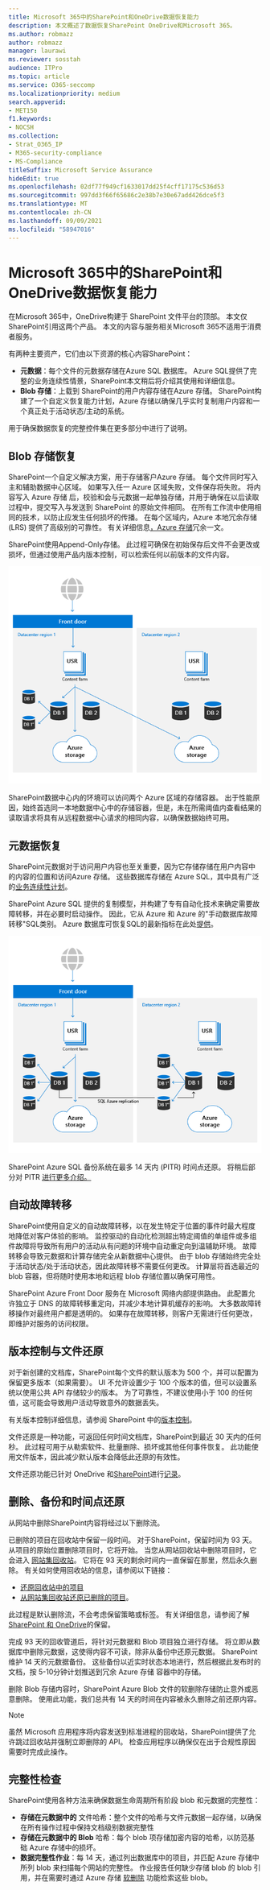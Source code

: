 ```yaml
---
title: Microsoft 365中的SharePoint和OneDrive数据恢复能力
description: 本文概述了数据恢复SharePoint OneDrive和Microsoft 365。
ms.author: robmazz
author: robmazz
manager: laurawi
ms.reviewer: sosstah
audience: ITPro
ms.topic: article
ms.service: O365-seccomp
ms.localizationpriority: medium
search.appverid:
- MET150
f1.keywords:
- NOCSH
ms.collection:
- Strat_O365_IP
- M365-security-compliance
- MS-Compliance
titleSuffix: Microsoft Service Assurance
hideEdit: true
ms.openlocfilehash: 02df77f949cf1633017dd25f4cff17175c536d53
ms.sourcegitcommit: 997dd3f66f65686c2e38b7e30e67add426dce5f3
ms.translationtype: MT
ms.contentlocale: zh-CN
ms.lasthandoff: 09/09/2021
ms.locfileid: "58947016"
---
```

# <a name="sharepoint-and-onedrive-data-resiliency-in-microsoft-365"></a>Microsoft 365中的SharePoint和OneDrive数据恢复能力

在Microsoft 365中，OneDrive构建于 SharePoint 文件平台的顶部。 本文仅SharePoint引用这两个产品。 本文的内容与服务相关Microsoft 365不适用于消费者服务。

有两种主要资产，它们由以下资源的核心内容SharePoint：

- **元数据**：每个文件的元数据存储在Azure SQL 数据库。 Azure SQL提供了完整的业务连续性情景，SharePoint本文稍后将介绍其使用和详细信息。
- **Blob 存储**：上载到 SharePoint的用户内容存储在Azure 存储。 SharePoint构建了一个自定义恢复能力计划，Azure 存储以确保几乎实时复制用户内容和一个真正处于活动状态/主动的系统。

用于确保数据恢复的完整控件集在更多部分中进行了说明。

## <a name="blob-storage-resilience"></a>Blob 存储恢复

SharePoint一个自定义解决方案，用于存储客户Azure 存储。 每个文件同时写入主和辅助数据中心区域。 如果写入任一 Azure 区域失败，文件保存将失败。 将内容写入 Azure 存储 后，校验和会与元数据一起单独存储，并用于确保在以后读取过程中，提交写入与发送到 SharePoint 的原始文件相同。 在所有工作流中使用相同的技术，以防止应发生任何损坏的传播。 在每个区域内，Azure 本地冗余存储 (LRS) 提供了高级别的可靠性。 有关详细信息[，Azure 存储](/azure/storage/common/storage-redundancy-lrs)冗余一文。

SharePoint使用Append-Only存储。 此过程可确保在初始保存后文件不会更改或损坏，但通过使用产品内版本控制，可以检索任何以前版本的文件内容。

![Blob 存储恢复能力。](../media/assurance-blob-storage-resiliency-diagram.png)

SharePoint数据中心内的环境可以访问两个 Azure 区域的存储容器。 出于性能原因，始终首选同一本地数据中心中的存储容器，但是，未在所需阈值内查看结果的读取请求将具有从远程数据中心请求的相同内容，以确保数据始终可用。

## <a name="metadata-resilience"></a>元数据恢复

SharePoint元数据对于访问用户内容也至关重要，因为它存储存储在用户内容中的内容的位置和访问Azure 存储。 这些数据库存储在 Azure SQL，其中具有广泛的[业务连续性计划](/azure/sql-database/sql-database-business-continuity)。

SharePoint Azure SQL 提供的复制模型，并构建了专有自动化技术来确定需要故障转移，并在必要时启动操作。 因此，它从 Azure 和 Azure 的"手动数据库故障转移"SQL类别。 Azure 数据库可恢复SQL的最新指标在此处[提供](/azure/azure-sql/database/business-continuity-high-availability-disaster-recover-hadr-overview#recover-a-database-to-the-existing-server)。

![元数据恢复。](../media/assurance-metadata-resiliency-diagram.png)

SharePoint Azure SQL 备份系统在最多 14 天内 (PITR) 时间点还原。 将稍后部分对 PITR [进行更多介绍。](#deletion-backup-and-point-in-time-restore)

## <a name="automated-failover"></a>自动故障转移

SharePoint使用自定义的自动故障转移，以在发生特定于位置的事件时最大程度地降低对客户体验的影响。 监控驱动的自动化检测超出特定阈值的单组件或多组件故障将导致所有用户的活动从有问题的环境中自动重定向到温辅助环境。 故障转移会导致元数据和计算存储完全从新数据中心提供。 由于 blob 存储始终完全处于活动状态/处于活动状态，因此故障转移不需要任何更改。 计算层将首选最近的 blob 容器，但将随时使用本地和远程 blob 存储位置以确保可用性。

SharePoint Azure Front Door 服务在 Microsoft 网络内部提供路由。 此配置允许独立于 DNS 的故障转移重定向，并减少本地计算机缓存的影响。 大多数故障转移操作对最终用户都是透明的。 如果存在故障转移，则客户无需进行任何更改，即维护对服务的访问权限。

## <a name="versioning-and-files-restore"></a>版本控制与文件还原

对于新创建的文档库，SharePoint每个文件的默认版本为 500 个，并可以配置为保留更多版本（如果需要）。 UI 不允许设置少于 100 个版本的值，但可以设置系统以使用公共 API 存储较少的版本。 为了可靠性，不建议使用小于 100 的任何值，这可能会导致用户活动导致意外的数据丢失。

有关版本控制详细信息，请参阅 SharePoint 中的[版本控制](/microsoft-365/community/versioning-basics-best-practices)。

文件还原是一种功能，可返回任何时间文档库，SharePoint到最近 30 天内的任何秒。 此过程可用于从勒索软件、批量删除、损坏或其他任何事件恢复。 此功能使用文件版本，因此减少默认版本会降低此还原的有效性。

文件还原功能已针对 OneDrive 和[SharePoint](https://support.office.com/article/restore-your-onedrive-fa231298-759d-41cf-bcd0-25ac53eb8a15)进行[记录](https://support.office.com/article/Restore-a-document-library-317791c3-8bd0-4dfd-8254-3ca90883d39a)。

## <a name="deletion-backup-and-point-in-time-restore"></a>删除、备份和时间点还原

从网站中删除SharePoint内容将经过以下删除流。

已删除的项目在回收站中保留一段时间。 对于SharePoint，保留时间为 93 天。 从项目的原始位置删除项目时，它将开始。 当您从网站回收站中删除项目时，它会进入 [网站集回收站](https://support.office.com/article/restore-deleted-items-from-the-site-collection-recycle-bin-5fa924ee-16d7-487b-9a0a-021b9062d14b)。 它将在 93 天的剩余时间内一直保留在那里，然后永久删除。 有关如何使用回收站的信息，请参阅以下链接：

- [还原回收站中的项目](https://support.office.com/article/Restore-items-in-the-Recycle-Bin-of-a-SharePoint-site-6df466b6-55f2-4898-8d6e-c0dff851a0be)
- [从网站集回收站还原已删除的项目](https://support.office.com/article/Restore-deleted-items-from-the-site-collection-recycle-bin-5fa924ee-16d7-487b-9a0a-021b9062d14b)。

此过程是默认删除流，不会考虑保留策略或标签。 有关详细信息，请参阅了解[SharePoint 和 OneDrive](/microsoft-365/compliance/retention-policies-sharepoint)的保留。

完成 93 天的回收管道后，将针对元数据和 Blob 项目独立进行存储。 将立即从数据库中删除元数据，这使得内容不可读，除非从备份中还原元数据。 SharePoint维护 14 天的元数据备份。 这些备份以近实时状态本地进行，然后根据此发布时的文档，按 5-10[](/azure/sql-database/sql-database-automated-backups)分钟计划推送到冗余 Azure 存储 容器中的存储。

删除 Blob 存储内容时，SharePoint Azure Blob 文件的软删除存储防止意外或恶意删除。 使用此功能，我们总共有 14 天的时间在内容被永久删除之前还原内容。

>[!Note]
>虽然 Microsoft 应用程序将内容发送到标准进程的回收站，SharePoint提供了允许跳过回收站并强制立即删除的 API。 检查应用程序以确保仅在出于合规性原因需要时完成此操作。

## <a name="integrity-checks"></a>完整性检查

SharePoint使用各种方法来确保数据生命周期所有阶段 blob 和元数据的完整性：

- **存储在元数据中的** 文件哈希：整个文件的哈希与文件元数据一起存储，以确保在所有操作过程中保持文档级别数据完整性
- **存储在元数据中的 Blob** 哈希：每个 blob 项存储加密内容的哈希，以防范基础 Azure 存储中的损坏。
- **数据完整性作业**：每 14 天，通过列出数据库中的项目，并匹配 Azure 存储中所列 blob 来扫描每个网站的完整性。 作业报告任何缺少存储 blob 的 blob 引用，并在需要时通过 Azure 存储 [软删除](/azure/storage/blobs/soft-delete-blob-overview) 功能检索这些 blob。
